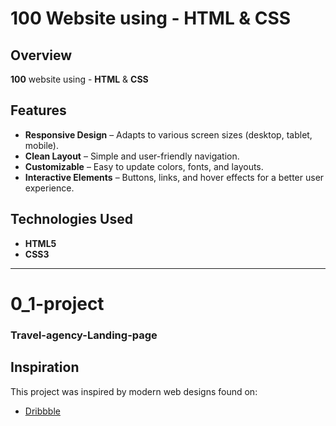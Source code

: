 # 100 Website using - HTML & CSS

## Overview
**100** website using - **HTML** & **CSS**

## Features
- **Responsive Design** – Adapts to various screen sizes (desktop, tablet, mobile).
- **Clean Layout** – Simple and user-friendly navigation.
- **Customizable** – Easy to update colors, fonts, and layouts.
- **Interactive Elements** – Buttons, links, and hover effects for a better user experience.

## Technologies Used
- **HTML5**
- **CSS3**

---
# 0_1-project

### Travel-agency-Landing-page


## Inspiration
This project was inspired by modern web designs found on:
- [Dribbble](https://dribbble.com/shots/21939083-Travel-agency-Landing-page)




